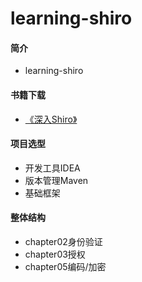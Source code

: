 # learning-shiro

#### 简介
 * learning-shiro
 
#### 书籍下载
 * [《深入Shiro》](http://download.csdn.net/download/it_lyd/10202852)

#### 项目选型
* 开发工具IDEA
* 版本管理Maven
* 基础框架 

#### 整体结构
 *  chapter02身份验证
 *  chapter03授权
 *  chapter05编码/加密
